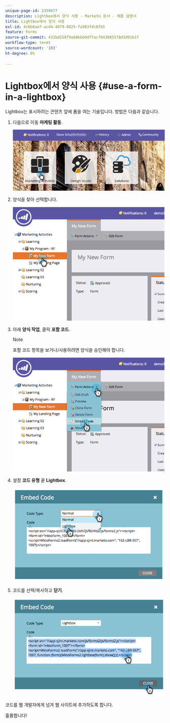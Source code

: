 ```yaml
---
unique-page-id: 2359677
description: Lightbox에서 양식 사용 - Marketo 문서 - 제품 설명서
title: Lightbox에서 양식 사용
exl-id: 4cbb6ae7-acd4-4979-8825-fa983fdc8fb5
feature: Forms
source-git-commit: 431bd258f9a68bbb9df7acf043085578d3d91b1f
workflow-type: tm+mt
source-wordcount: '103'
ht-degree: 0%

---
```


# Lightbox에서 양식 사용 {#use-a-form-in-a-lightbox}

Lightbox는 표시하려는 콘텐츠 앞에 폼을 여는 기술입니다. 방법은 다음과 같습니다.

1. 다음으로 이동 **마케팅 활동**.

   ![](assets/login-marketing-activities-8.png)

1. 양식을 찾아 선택합니다.

   ![](assets/image2014-9-15-14-3a32-3a15.png)

1. 아래 **양식 작업**, 클릭 **포함 코드**.

   >[!NOTE]
   >
   >포함 코드 항목을 보거나/사용하려면 양식을 승인해야 합니다.

   ![](assets/image2014-9-15-14-3a32-3a24.png)

1. 설정 **코드 유형** 끝 **Lightbox**.

   ![](assets/image2014-9-15-14-3a32-3a31.png)

1. 코드를 선택/복사하고 **닫기**.

   ![](assets/image2014-9-15-14-3a32-3a39.png)

코드를 웹 개발자에게 넘겨 웹 사이트에 추가하도록 합니다.

훌륭합니다!

